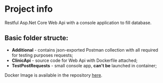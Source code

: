 # Project info

Restful Asp.Net Core Web Api with a console application to fill database.

## Basic folder structe:

- **Additional** - contains json-exported Postman collection with all required for testing purposes requests;
- **ClinicApi** - source code for Web Api with Dockerfile attached;
- **TestPostRequests** - small console app, **can't be** launched in container;

Docker Image is available in the repository [here](https://hub.docker.com/repository/docker/avpa1ly/clinicapi/general).
